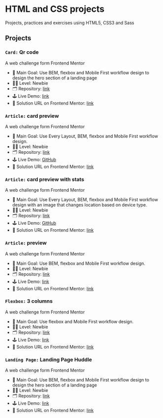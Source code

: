 # HTML and CSS projects

Projects, practices and exercises using HTML5, CSS3 and Sass

## Projects

### `Card:` Qr code

A web challenge form Frontend Mentor

- 🎯 Main Goal: Use BEM, flexbox and Mobile First workflow design to design the hero section of a landing page
- 🧑‍💻 Level: Newbie
- 🗂️ Repository: [link](https://github.com/orses/html-css/tree/main/card_qr_code)
- 🕹️ Live Demo: [link](https://orses.github.io/html-css/card_qr_code/)
- 📄 Solution URL on Frontend Mentor: [link](https://www.frontendmentor.io/solutions/bem-and-ba-1OqGdp2ird)

### `Article:` card preview

A web challenge form Frontend Mentor

- 🎯 Main Goal: Use Every Layout, BEM, flexbox and Mobile First workflow design.
- 🧑‍💻 Level: Newbie
- 🗂️ Repository: [link](https://github.com/orses/html-css/tree/main/card_product_preview)
- 🕹️ Live Demo: [GitHub](https://orses.github.io/html-css/card_product_preview/)
- 📄 Solution URL on Frontend Mentor: [link](https://www.frontendmentor.io/solutions/responsive-card-using-media-queries-to-a-minimum-S86-8ov5Na)

### `Article:` card preview with stats

A web challenge form Frontend Mentor

- 🎯 Main Goal: Use Every Layout, BEM, flexbox and Mobile First workflow design with an image that changes location based on device type.
- 🧑‍💻 Level: Newbie
- 🗂️ Repository: [link](https://github.com/orses/html-css/tree/main/card_stats)
- 🕹️ Live Demo: [GitHub](https://orses.github.io/html-css/card_stats/)
- 📄 Solution URL on Frontend Mentor: [link](https://www.frontendmentor.io/solutions/responsive-card-using-media-queries-to-a-minimum-S86-8ov5Na)

### `Article:` preview

A web challenge form Frontend Mentor

- 🎯 Main Goal: Use BEM, flexbox and Mobile First workflow design.
- 🧑‍💻 Level: Newbie
- 🗂️ Repository: [link](https://github.com/orses/html-css/tree/main/article_preview)
- 🕹️ Live Demo: [link](https://orses.github.io/html-css/article_preview/)
- 📄 Solution URL on Frontend Mentor: [link](https://www.frontendmentor.io/solutions/mobile-first-bem-css-transitions-and-iife-javascript-function-_7SDIFelBd)

### `Flexbox:` 3 columns

A web challenge form Frontend Mentor

- 🎯 Main Goal: Use flexbox and Mobile First workflow design.
- 🧑‍💻 Level: Newbie
- 🗂️ Repository: [link](https://github.com/orses/html-css/tree/main/flex_columns)
- 🕹️ Live Demo: [link](https://orses.github.io/html-css/flex_columns/)
- 📄 Solution URL on Frontend Mentor: [link](https://www.frontendmentor.io/solutions/flexbox-with-bem-names-variables-and-media-queries-h2loVogl5i)

### `Landing Page:` Landing Page Huddle

A web challenge form Frontend Mentor

- 🎯 Main Goal: Use BEM, flexbox and Mobile First workflow design to design the hero section of a landing page
- 🧑‍💻 Level: Newbie
- 🗂️ Repository: [link](https://github.com/orses/html-css/tree/main/landing_page_huddle)
- 🕹️ Live Demo: [link](https://orses.github.io/html-css/landing_page_huddle/)
- 📄 Solution URL on Frontend Mentor: [link](https://www.frontendmentor.io/solutions/landing-page-with-bem-qww4-99pEs)

<!-- <div>
https://github.com/anuraghazra/github-readme-stats

  <a href="https://github.com/orses">
    <img  width="405" src="https://github-readme-stats.vercel.app/api?username=orses&show_icons=true&theme=dracula&include_all_commits=true&count_private=true"/>
    <img   width="400" src="https://github-readme-stats.vercel.app/api/top-langs/?username=orses&layout=compact&langs_count=7&theme=dracula"/>
  </a>
</div> -->
